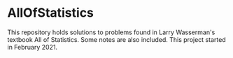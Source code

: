 # AllOfStatistics
This repository holds solutions to problems found in Larry Wasserman's textbook All of Statistics. Some notes are also included. 
This project started in February 2021. 
